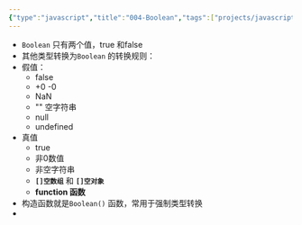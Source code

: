 ```yaml
---
{"type":"javascript","title":"004-Boolean","tags":["projects/javascript"],"author":"codertoro","establish":"2025-04-11","update":"2025-04-11","dg-publish":true,"categories":["数据类型","基本数据类型"],"permalink":"/Projects/003-JavaScript/004-Boolean/","dgPassFrontmatter":true,"created":"2025-04-11T09:39:10.656+08:00","updated":"2025-04-12T17:14:05.999+08:00"}
---
```


- `Boolean` 只有两个值，true 和false
- 其他类型转换为`Boolean` 的转换规则：
- 假值：
	- false
	- +0  -0
	- NaN
	- ""     空字符串
	- null
	- undefined
- 真值
	- true
	- 非0数值
	- 非空字符串
	- **`[]空数组`**   和 **`[]空对象`** 
	- **function 函数**
- 构造函数就是`Boolean()` 函数，常用于强制类型转换
- 